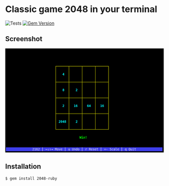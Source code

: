 # Classic game 2048 in your terminal
![Tests](https://github.com/animotto/2048-ruby/actions/workflows/tests.yml/badge.svg)
[![Gem Version](https://badge.fury.io/rb/2048-ruby.svg)](https://badge.fury.io/rb/2048-ruby)

## Screenshot
![Screenshot](images/screenshot.png)

## Installation
    $ gem install 2048-ruby
